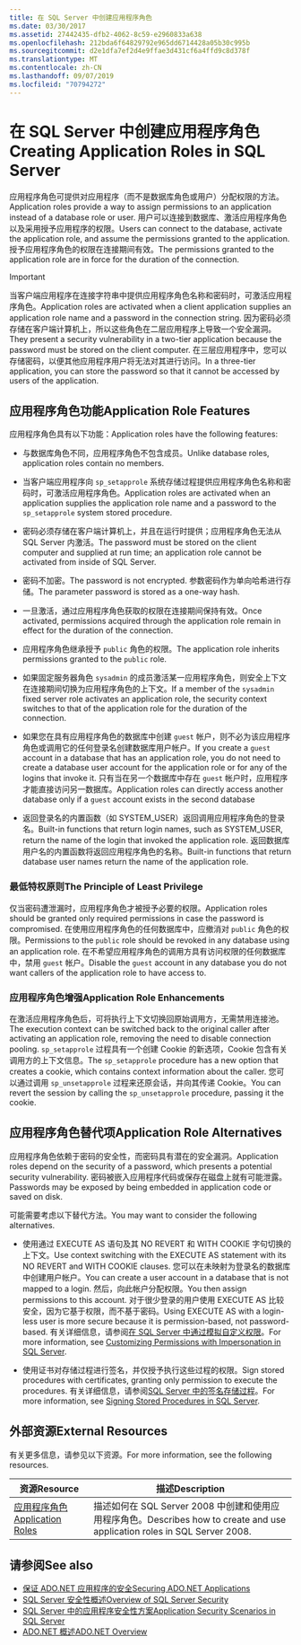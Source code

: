 ```yaml
---
title: 在 SQL Server 中创建应用程序角色
ms.date: 03/30/2017
ms.assetid: 27442435-dfb2-4062-8c59-e2960833a638
ms.openlocfilehash: 212bda6f64829792e965dd6714428a05b30c995b
ms.sourcegitcommit: d2e1dfa7ef2d4e9ffae3d431cf6a4ffd9c8d378f
ms.translationtype: MT
ms.contentlocale: zh-CN
ms.lasthandoff: 09/07/2019
ms.locfileid: "70794272"
---
```

# <a name="creating-application-roles-in-sql-server"></a><span data-ttu-id="77647-102">在 SQL Server 中创建应用程序角色</span><span class="sxs-lookup"><span data-stu-id="77647-102">Creating Application Roles in SQL Server</span></span>
<span data-ttu-id="77647-103">应用程序角色可提供对应用程序（而不是数据库角色或用户）分配权限的方法。</span><span class="sxs-lookup"><span data-stu-id="77647-103">Application roles provide a way to assign permissions to an application instead of a database role or user.</span></span> <span data-ttu-id="77647-104">用户可以连接到数据库、激活应用程序角色以及采用授予应用程序的权限。</span><span class="sxs-lookup"><span data-stu-id="77647-104">Users can connect to the database, activate the application role, and assume the permissions granted to the application.</span></span> <span data-ttu-id="77647-105">授予应用程序角色的权限在连接期间有效。</span><span class="sxs-lookup"><span data-stu-id="77647-105">The permissions granted to the application role are in force for the duration of the connection.</span></span>  
  
> [!IMPORTANT]
> <span data-ttu-id="77647-106">当客户端应用程序在连接字符串中提供应用程序角色名称和密码时，可激活应用程序角色。</span><span class="sxs-lookup"><span data-stu-id="77647-106">Application roles are activated when a client application supplies an application role name and a password in the connection string.</span></span> <span data-ttu-id="77647-107">因为密码必须存储在客户端计算机上，所以这些角色在二层应用程序上导致一个安全漏洞。</span><span class="sxs-lookup"><span data-stu-id="77647-107">They present a security vulnerability in a two-tier application because the password must be stored on the client computer.</span></span> <span data-ttu-id="77647-108">在三层应用程序中，您可以存储密码，以便其他应用程序用户将无法对其进行访问。</span><span class="sxs-lookup"><span data-stu-id="77647-108">In a three-tier application, you can store the password so that it cannot be accessed by users of the application.</span></span>  
  
## <a name="application-role-features"></a><span data-ttu-id="77647-109">应用程序角色功能</span><span class="sxs-lookup"><span data-stu-id="77647-109">Application Role Features</span></span>  
 <span data-ttu-id="77647-110">应用程序角色具有以下功能：</span><span class="sxs-lookup"><span data-stu-id="77647-110">Application roles have the following features:</span></span>  
  
- <span data-ttu-id="77647-111">与数据库角色不同，应用程序角色不包含成员。</span><span class="sxs-lookup"><span data-stu-id="77647-111">Unlike database roles, application roles contain no members.</span></span>  
  
- <span data-ttu-id="77647-112">当客户端应用程序向 `sp_setapprole` 系统存储过程提供应用程序角色名称和密码时，可激活应用程序角色。</span><span class="sxs-lookup"><span data-stu-id="77647-112">Application roles are activated when an application supplies the application role name and a password to the `sp_setapprole` system stored procedure.</span></span>  
  
- <span data-ttu-id="77647-113">密码必须存储在客户端计算机上，并且在运行时提供；应用程序角色无法从 SQL Server 内激活。</span><span class="sxs-lookup"><span data-stu-id="77647-113">The password must be stored on the client computer and supplied at run time; an application role cannot be activated from inside of SQL Server.</span></span>  
  
- <span data-ttu-id="77647-114">密码不加密。</span><span class="sxs-lookup"><span data-stu-id="77647-114">The password is not encrypted.</span></span> <span data-ttu-id="77647-115">参数密码作为单向哈希进行存储。</span><span class="sxs-lookup"><span data-stu-id="77647-115">The parameter password is stored as a one-way hash.</span></span>  
  
- <span data-ttu-id="77647-116">一旦激活，通过应用程序角色获取的权限在连接期间保持有效。</span><span class="sxs-lookup"><span data-stu-id="77647-116">Once activated, permissions acquired through the application role remain in effect for the duration of the connection.</span></span>  
  
- <span data-ttu-id="77647-117">应用程序角色继承授予 `public` 角色的权限。</span><span class="sxs-lookup"><span data-stu-id="77647-117">The application role inherits permissions granted to the `public` role.</span></span>  
  
- <span data-ttu-id="77647-118">如果固定服务器角色 `sysadmin` 的成员激活某一应用程序角色，则安全上下文在连接期间切换为应用程序角色的上下文。</span><span class="sxs-lookup"><span data-stu-id="77647-118">If a member of the `sysadmin` fixed server role activates an application role, the security context switches to that of the application role for the duration of the connection.</span></span>  
  
- <span data-ttu-id="77647-119">如果您在具有应用程序角色的数据库中创建 `guest` 帐户，则不必为该应用程序角色或调用它的任何登录名创建数据库用户帐户。</span><span class="sxs-lookup"><span data-stu-id="77647-119">If you create a `guest` account in a database that has an application role, you do not need to create a database user account for the application role or for any of the logins that invoke it.</span></span> <span data-ttu-id="77647-120">只有当在另一个数据库中存在 `guest` 帐户时，应用程序才能直接访问另一数据库。</span><span class="sxs-lookup"><span data-stu-id="77647-120">Application roles can directly access another database only if a `guest` account exists in the second database</span></span>  
  
- <span data-ttu-id="77647-121">返回登录名的内置函数（如 SYSTEM_USER）返回调用应用程序角色的登录名。</span><span class="sxs-lookup"><span data-stu-id="77647-121">Built-in functions that return login names, such as SYSTEM_USER, return the name of the login that invoked the application role.</span></span> <span data-ttu-id="77647-122">返回数据库用户名的内置函数将返回应用程序角色的名称。</span><span class="sxs-lookup"><span data-stu-id="77647-122">Built-in functions that return database user names return the name of the application role.</span></span>  
  
### <a name="the-principle-of-least-privilege"></a><span data-ttu-id="77647-123">最低特权原则</span><span class="sxs-lookup"><span data-stu-id="77647-123">The Principle of Least Privilege</span></span>  
 <span data-ttu-id="77647-124">仅当密码遭泄漏时，应用程序角色才被授予必要的权限。</span><span class="sxs-lookup"><span data-stu-id="77647-124">Application roles should be granted only required permissions in case the password is compromised.</span></span> <span data-ttu-id="77647-125">在使用应用程序角色的任何数据库中，应撤消对 `public` 角色的权限。</span><span class="sxs-lookup"><span data-stu-id="77647-125">Permissions to the `public` role should be revoked in any database using an application role.</span></span> <span data-ttu-id="77647-126">在不希望应用程序角色的调用方具有访问权限的任何数据库中，禁用 `guest` 帐户。</span><span class="sxs-lookup"><span data-stu-id="77647-126">Disable the `guest` account in any database you do not want callers of the application role to have access to.</span></span>  
  
### <a name="application-role-enhancements"></a><span data-ttu-id="77647-127">应用程序角色增强</span><span class="sxs-lookup"><span data-stu-id="77647-127">Application Role Enhancements</span></span>  
 <span data-ttu-id="77647-128">在激活应用程序角色后，可将执行上下文切换回原始调用方，无需禁用连接池。</span><span class="sxs-lookup"><span data-stu-id="77647-128">The execution context can be switched back to the original caller after activating an application role, removing the need to disable connection pooling.</span></span> <span data-ttu-id="77647-129">`sp_setapprole` 过程具有一个创建 Cookie 的新选项，Cookie 包含有关调用方的上下文信息。</span><span class="sxs-lookup"><span data-stu-id="77647-129">The `sp_setapprole` procedure has a new option that creates a cookie, which contains context information about the caller.</span></span> <span data-ttu-id="77647-130">您可以通过调用 `sp_unsetapprole` 过程来还原会话，并向其传递 Cookie。</span><span class="sxs-lookup"><span data-stu-id="77647-130">You can revert the session by calling the `sp_unsetapprole` procedure, passing it the cookie.</span></span>  
  
## <a name="application-role-alternatives"></a><span data-ttu-id="77647-131">应用程序角色替代项</span><span class="sxs-lookup"><span data-stu-id="77647-131">Application Role Alternatives</span></span>  
 <span data-ttu-id="77647-132">应用程序角色依赖于密码的安全性，而密码具有潜在的安全漏洞。</span><span class="sxs-lookup"><span data-stu-id="77647-132">Application roles depend on the security of a password, which presents a potential security vulnerability.</span></span> <span data-ttu-id="77647-133">密码被嵌入应用程序代码或保存在磁盘上就有可能泄露。</span><span class="sxs-lookup"><span data-stu-id="77647-133">Passwords may be exposed by being embedded in application code or saved on disk.</span></span>  
  
 <span data-ttu-id="77647-134">可能需要考虑以下替代方法。</span><span class="sxs-lookup"><span data-stu-id="77647-134">You may want to consider the following alternatives.</span></span>  
  
- <span data-ttu-id="77647-135">使用通过 EXECUTE AS 语句及其 NO REVERT 和 WITH COOKIE 字句切换的上下文。</span><span class="sxs-lookup"><span data-stu-id="77647-135">Use context switching with the EXECUTE AS statement with its NO REVERT and WITH COOKIE clauses.</span></span> <span data-ttu-id="77647-136">您可以在未映射为登录名的数据库中创建用户帐户。</span><span class="sxs-lookup"><span data-stu-id="77647-136">You can create a user account in a database that is not mapped to a login.</span></span> <span data-ttu-id="77647-137">然后，向此帐户分配权限。</span><span class="sxs-lookup"><span data-stu-id="77647-137">You then assign permissions to this account.</span></span> <span data-ttu-id="77647-138">对于很少登录的用户使用 EXECUTE AS 比较安全，因为它基于权限，而不基于密码。</span><span class="sxs-lookup"><span data-stu-id="77647-138">Using EXECUTE AS with a login-less user is more secure because it is permission-based, not password-based.</span></span> <span data-ttu-id="77647-139">有关详细信息，请参阅[在 SQL Server 中通过模拟自定义权限](customizing-permissions-with-impersonation-in-sql-server.md)。</span><span class="sxs-lookup"><span data-stu-id="77647-139">For more information, see [Customizing Permissions with Impersonation in SQL Server](customizing-permissions-with-impersonation-in-sql-server.md).</span></span>  
  
- <span data-ttu-id="77647-140">使用证书对存储过程进行签名，并仅授予执行这些过程的权限。</span><span class="sxs-lookup"><span data-stu-id="77647-140">Sign stored procedures with certificates, granting only permission to execute the procedures.</span></span> <span data-ttu-id="77647-141">有关详细信息，请参阅[SQL Server 中的签名存储过程](signing-stored-procedures-in-sql-server.md)。</span><span class="sxs-lookup"><span data-stu-id="77647-141">For more information, see [Signing Stored Procedures in SQL Server](signing-stored-procedures-in-sql-server.md).</span></span>  
  
## <a name="external-resources"></a><span data-ttu-id="77647-142">外部资源</span><span class="sxs-lookup"><span data-stu-id="77647-142">External Resources</span></span>  
 <span data-ttu-id="77647-143">有关更多信息，请参见以下资源。</span><span class="sxs-lookup"><span data-stu-id="77647-143">For more information, see the following resources.</span></span>  
  
|<span data-ttu-id="77647-144">资源</span><span class="sxs-lookup"><span data-stu-id="77647-144">Resource</span></span>|<span data-ttu-id="77647-145">描述</span><span class="sxs-lookup"><span data-stu-id="77647-145">Description</span></span>|  
|--------------|-----------------|  
|[<span data-ttu-id="77647-146">应用程序角色</span><span class="sxs-lookup"><span data-stu-id="77647-146">Application Roles</span></span>](/sql/relational-databases/security/authentication-access/application-roles)|<span data-ttu-id="77647-147">描述如何在 SQL Server 2008 中创建和使用应用程序角色。</span><span class="sxs-lookup"><span data-stu-id="77647-147">Describes how to create and use application roles in SQL Server 2008.</span></span>|  
  
## <a name="see-also"></a><span data-ttu-id="77647-148">请参阅</span><span class="sxs-lookup"><span data-stu-id="77647-148">See also</span></span>

- [<span data-ttu-id="77647-149">保证 ADO.NET 应用程序的安全</span><span class="sxs-lookup"><span data-stu-id="77647-149">Securing ADO.NET Applications</span></span>](../securing-ado-net-applications.md)
- [<span data-ttu-id="77647-150">SQL Server 安全性概述</span><span class="sxs-lookup"><span data-stu-id="77647-150">Overview of SQL Server Security</span></span>](overview-of-sql-server-security.md)
- [<span data-ttu-id="77647-151">SQL Server 中的应用程序安全性方案</span><span class="sxs-lookup"><span data-stu-id="77647-151">Application Security Scenarios in SQL Server</span></span>](application-security-scenarios-in-sql-server.md)
- [<span data-ttu-id="77647-152">ADO.NET 概述</span><span class="sxs-lookup"><span data-stu-id="77647-152">ADO.NET Overview</span></span>](../ado-net-overview.md)
